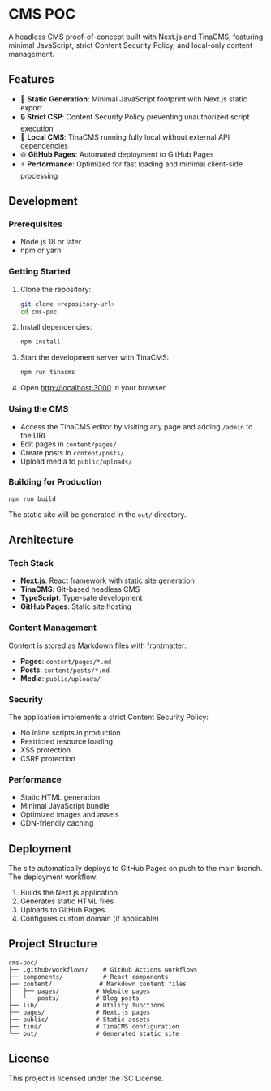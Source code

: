 # CMS POC

A headless CMS proof-of-concept built with Next.js and TinaCMS, featuring minimal JavaScript, strict Content Security Policy, and local-only content management.

## Features

- 🚀 **Static Generation**: Minimal JavaScript footprint with Next.js static export
- 🔒 **Strict CSP**: Content Security Policy preventing unauthorized script execution
- 📝 **Local CMS**: TinaCMS running fully local without external API dependencies
- 🌐 **GitHub Pages**: Automated deployment to GitHub Pages
- ⚡ **Performance**: Optimized for fast loading and minimal client-side processing

## Development

### Prerequisites

- Node.js 18 or later
- npm or yarn

### Getting Started

1. Clone the repository:
   ```bash
   git clone <repository-url>
   cd cms-poc
   ```

2. Install dependencies:
   ```bash
   npm install
   ```

3. Start the development server with TinaCMS:
   ```bash
   npm run tinacms
   ```

4. Open [http://localhost:3000](http://localhost:3000) in your browser

### Using the CMS

- Access the TinaCMS editor by visiting any page and adding `/admin` to the URL
- Edit pages in `content/pages/`
- Create posts in `content/posts/`
- Upload media to `public/uploads/`

### Building for Production

```bash
npm run build
```

The static site will be generated in the `out/` directory.

## Architecture

### Tech Stack

- **Next.js**: React framework with static site generation
- **TinaCMS**: Git-based headless CMS
- **TypeScript**: Type-safe development
- **GitHub Pages**: Static site hosting

### Content Management

Content is stored as Markdown files with frontmatter:

- **Pages**: `content/pages/*.md`
- **Posts**: `content/posts/*.md`
- **Media**: `public/uploads/`

### Security

The application implements a strict Content Security Policy:

- No inline scripts in production
- Restricted resource loading
- XSS protection
- CSRF protection

### Performance

- Static HTML generation
- Minimal JavaScript bundle
- Optimized images and assets
- CDN-friendly caching

## Deployment

The site automatically deploys to GitHub Pages on push to the main branch. The deployment workflow:

1. Builds the Next.js application
2. Generates static HTML files
3. Uploads to GitHub Pages
4. Configures custom domain (if applicable)

## Project Structure

```
cms-poc/
├── .github/workflows/    # GitHub Actions workflows
├── components/           # React components
├── content/             # Markdown content files
│   ├── pages/          # Website pages
│   └── posts/          # Blog posts
├── lib/                # Utility functions
├── pages/              # Next.js pages
├── public/             # Static assets
├── tina/               # TinaCMS configuration
└── out/                # Generated static site
```

## License

This project is licensed under the ISC License.